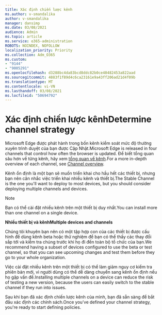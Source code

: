 ```yaml
---
title: Xác định chiến lược kênh
ms.author: v-smandalika
author: v-smandalika
manager: dansimp
ms.date: 03/08/2021
audience: Admin
ms.topic: article
ms.service: o365-administration
ROBOTS: NOINDEX, NOFOLLOW
localization_priority: Priority
ms.collection: Adm_O365
ms.custom:
- "9144"
- "9005291"
ms.openlocfilehash: d3288bc4da83bcd8ddc82b0ce40482453a822aad
ms.sourcegitcommit: 4883f1f89d4c6ca23161e9a43ff206ad21d4f09b
ms.translationtype: MT
ms.contentlocale: vi-VN
ms.lasthandoff: 03/08/2021
ms.locfileid: "50694792"
---
```

# <a name="determine-channel-strategy"></a><span data-ttu-id="261e8-102">Xác định chiến lược kênh</span><span class="sxs-lookup"><span data-stu-id="261e8-102">Determine channel strategy</span></span>

<span data-ttu-id="261e8-103">Microsoft Edge được phát hành trong bốn kênh kiểm soát mức độ thường xuyên trình duyệt của bạn được Cập Nhật.</span><span class="sxs-lookup"><span data-stu-id="261e8-103">Microsoft Edge is released in four channels that control how often the browser is updated.</span></span> <span data-ttu-id="261e8-104">Để biết tổng quan sâu hơn về từng kênh, hãy xem [tổng quan về kênh](https://docs.microsoft.com/DeployEdge/microsoft-edge-channels#channel-overview).</span><span class="sxs-lookup"><span data-stu-id="261e8-104">For a more in-depth overview of each channel, see [Channel overview](https://docs.microsoft.com/DeployEdge/microsoft-edge-channels#channel-overview).</span></span>

<span data-ttu-id="261e8-105">Kênh ổn định là một bạn sẽ muốn triển khai cho hầu hết các thiết bị, nhưng bạn nên cân nhắc việc triển khai nhiều kênh và thiết bị.</span><span class="sxs-lookup"><span data-stu-id="261e8-105">The Stable Channel is the one you'll want to deploy to most devices, but you should consider deploying multiple channels and devices.</span></span>

> [!NOTE]
> <span data-ttu-id="261e8-106">Bạn có thể cài đặt nhiều kênh trên một thiết bị duy nhất.</span><span class="sxs-lookup"><span data-stu-id="261e8-106">You can install more than one channel on a single device.</span></span>

<span data-ttu-id="261e8-107">**Nhiều thiết bị và kênh**</span><span class="sxs-lookup"><span data-stu-id="261e8-107">**Multiple devices and channels**</span></span>

<span data-ttu-id="261e8-108">Chúng tôi khuyên bạn nên có một tập hợp con của các thiết bị được cấu hình để dùng kênh beta hoặc thử nghiệm để bạn có thể thấy các thay đổi sắp tới và kiểm tra chúng trước khi họ đi đến toàn bộ tổ chức của bạn.</span><span class="sxs-lookup"><span data-stu-id="261e8-108">We recommend having a subset of devices configured to use the beta or test channel, so that you can see upcoming changes and test them before they go to your whole organization.</span></span>

<span data-ttu-id="261e8-109">Việc cài đặt nhiều kênh trên một thiết bị có thể làm giảm nguy cơ kiểm tra phiên bản mới, vì người dùng có thể dễ dàng chuyển sang kênh ổn định nếu họ gặp vấn đề.</span><span class="sxs-lookup"><span data-stu-id="261e8-109">Installing multiple channels on a device can reduce the risk of testing a new version, because the users can easily switch to the stable channel if they run into issues.</span></span>

<span data-ttu-id="261e8-110">Sau khi bạn đã xác định chiến lược kênh của mình, bạn đã sẵn sàng để bắt đầu xác định các chính sách.</span><span class="sxs-lookup"><span data-stu-id="261e8-110">Once you've defined your channel strategy, you're ready to start defining policies.</span></span>

